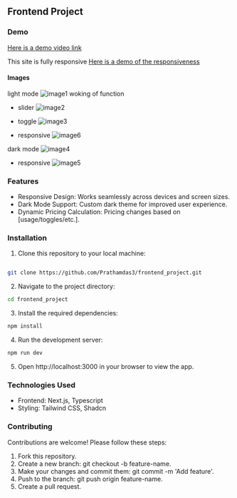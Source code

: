 ## Frontend Project


### Demo
[Here is a demo video link](https://www.loom.com/share/99f98bf1a5324d5ebf5f5a3a8e236f13?sid=62f704e3-ec38-4ac6-ab8a-9703f0d6b53c)

This site is fully responsive
[Here is a demo of the responsiveness](https://www.loom.com/share/8bcbaf3b568c4dfb8e3651080914dc05?sid=5286d89a-d24c-4523-988c-9360adf1cb00)


#### Images
light mode 
![image1](./screenshots/image.png)
woking of function 
- slider
![image2](./screenshots/image2.png)

- toggle
![image3](./screenshots/image3.png)

- responsive
![image6](./screenshots/image6.png)

dark mode
![image4](./screenshots/image4.png)

- responsive
![image5](./screenshots/image5.png)

### Features

- Responsive Design: Works seamlessly across devices and screen sizes.
- Dark Mode Support: Custom dark theme for improved user experience.
- Dynamic Pricing Calculation: Pricing changes based on [usage/toggles/etc.].


### Installation

1. Clone this repository to your local machine:

```bash

git clone https://github.com/Prathamdas3/frontend_project.git
```

2. Navigate to the project directory:

```bash
cd frontend_project
```

3. Install the required dependencies:

```bash
npm install
```

4. Run the development server:

```bash
npm run dev
```

5. Open http://localhost:3000 in your browser to view the app.

### Technologies Used

- Frontend: Next.js, Typescript
- Styling: Tailwind CSS, Shadcn

### Contributing

Contributions are welcome! Please follow these steps:

1. Fork this repository.
2. Create a new branch: git checkout -b feature-name.
3. Make your changes and commit them: git commit -m 'Add feature'.
4. Push to the branch: git push origin feature-name.
5. Create a pull request.
